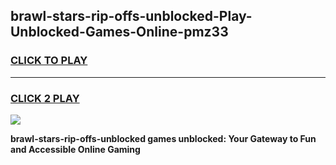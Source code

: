 
## brawl-stars-rip-offs-unblocked-Play-Unblocked-Games-Online-pmz33
<h3>
<a href="https://premium76.site?title=brawl-stars-rip-offs-unblocked&ref=25A">CLICK TO PLAY</a></h3>
<hr>

<h3>
<a href="https://premium76.site?title=brawl-stars-rip-offs-unblocked&ref=25A">CLICK 2 PLAY</a>
  
</h3>

<a href="https://premium76.site?title=brawl-stars-rip-offs-unblocked&ref=25A"><img src="https://clearcache.store/games.png"></a>


**brawl-stars-rip-offs-unblocked games unblocked: Your Gateway to Fun and Accessible Online Gaming**
